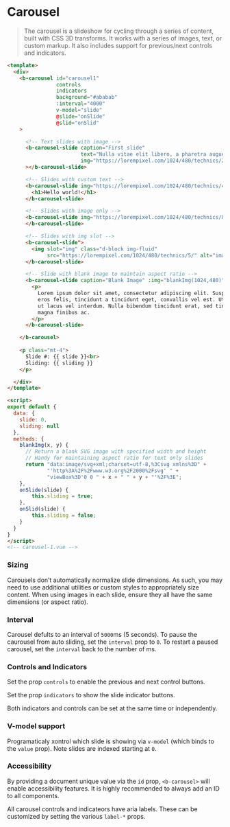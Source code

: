 # Carousel

>  The carousel is a slideshow for cycling through a series of content, built with CSS 3D transforms.
It works with a series of images, text, or custom markup. It also includes support for previous/next
controls and indicators.

```html
<template>
  <div>
    <b-carousel id="carousel1"
                controls
                indicators
                background="#ababab"
                :interval="4000"
                v-model="slide"
                @slide="onSlide"
                @slid="onSlid"
    >

      <!-- Text slides with image -->
      <b-carousel-slide caption="First slide"
                        text="Nulla vitae elit libero, a pharetra augue mollis interdum."
                        img="https://lorempixel.com/1024/480/technics/2/"
      ></b-carousel-slide>

      <!-- Slides with custom text -->
      <b-carousel-slide img="https://lorempixel.com/1024/480/technics/4/">
        <h1>Hello world!</h1>
      </b-carousel-slide>

      <!-- Slides with image only -->
      <b-carousel-slide img="https://lorempixel.com/1024/480/technics/8/">
      </b-carousel-slide>

      <!-- Slides with img slot -->
      <b-carousel-slide">
        <img slot="img" class="d-block img-fluid"
             src="https://lorempixel.com/1024/480/technics/5/" alt="image slot">
      </b-carousel-slide>

      <!-- Slide with blank image to maintain aspect ratio -->
      <b-carousel-slide caption="Blank Image" :img="blankImg(1024,480)">
        <p>
          Lorem ipsum dolor sit amet, consectetur adipiscing elit. Suspendisse
          eros felis, tincidunt a tincidunt eget, convallis vel est. Ut pellentesque
          ut lacus vel interdum. Nulla bibendum tincidunt erat, sed tincidunt
          magna finibus ac.
        </p>
      </b-carousel-slide>

    </b-carousel>
    
    <p class="mt-4">
      Slide #: {{ slide }}<br>
      Sliding: {{ sliding }}
    </p>

  </div>
</template>

<script>
export default {
  data: {
    slide: 0,
    sliding: null
  },
  methods: {
    blankImg(x, y) {
      // Return a blank SVG image with specified width and height
      // Handy for maintaining aspect ratio for text only slides
      return "data:image/svg+xml;charset=utf-8,%3Csvg xmlns%3D" +
             "'http%3A%2F%2Fwww.w3.org%2F2000%2Fsvg' " +
             "viewBox%3D'0 0 " + x + " " + y + "'%2F%3E";
    },
    onSlide(slide) {
        this.sliding = true;
    },
    onSlid(slide) {
        this.sliding = false;
    }
  }
}
</script>
<!-- carousel-1.vue -->
```

### Sizing
Carousels don’t automatically normalize slide dimensions. As such, you may need to use
additional utilities or custom styles to appropriately size content. When using images
in each slide, ensure they all have the same dimensions (or aspect ratio).


### Interval
Carousel defults to an interval of `5000`ms (5 seconds). To pause the caurousel from
auto sliding, set the `interval` prop to `0`. To restart a paused carousel, set the
`interval` back to the number of ms.


### Controls and Indicators
Set the prop `controls` to enable the previous and next control buttons.

Set the prop `indicators` to show the slide indicator buttons.

Both indicators and controls can be set at the same time or independently.


### V-model support
Programaticaly xontrol which slide is showing via `v-model` (which binds to the
`value` prop). Note slides are indexed starting at `0`.


### Accessibility
By providing a document unique value via the `id` prop, `<b-carousel>` will enable
accessibility features.  It is highly recommended to always add an ID to all components.

All carousel controls and indicateors have aria labels.  These can be customized by
setting the various `label-*` props.
